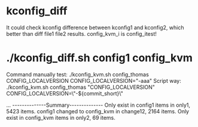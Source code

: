 # kconfig_diff
It could check kconfig difference between kconfig1 and kconfig2, which better
than diff file1 file2 results.
config_kvm_i is config_itest!

# ./kconfig_diff.sh config1 config_kvm

Command manually test:
./kconfig_kvm.sh   config_thomas  CONFIG_LOCALVERSION CONFIG_LOCALVERSION=\"-aaa\"
Script way:
./kconfig_kvm.sh config_thomas \"CONFIG_LOCALVERSION\" CONFIG_LOCALVERSION=\\\"-${commit_short}\\\"

...
--------------Summary--------------
Only exist in config1 items in only1, 5423 items.
config1 changed to config_kvm in change12, 2164 items.
Only exist in config_kvm items in only2, 69 items.
